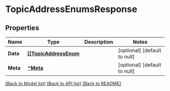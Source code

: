 # TopicAddressEnumsResponse

## Properties
Name | Type | Description | Notes
------------ | ------------- | ------------- | -------------
**Data** | [**[]TopicAddressEnum**](TopicAddressEnum.md) |  | [optional] [default to null]
**Meta** | [***Meta**](meta.md) |  | [optional] [default to null]

[[Back to Model list]](../README.md#documentation-for-models) [[Back to API list]](../README.md#documentation-for-api-endpoints) [[Back to README]](../README.md)

